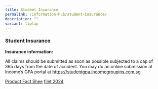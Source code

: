 ```yaml
---
title: Student Insurance
permalink: /information-hub/student-insurance/
description: ""
variant: tiptap
---
```

<h3>Student Insurance</h3>
<p><strong>Insurance information:</strong>
</p>
<p>All claims should be submitted as soon as possible subjected to a cap
of 365 days from the date of accident. You may do an online submission
at Income’s GPA portal at <a href="https://studentgpa.incomegroupins.com.sg" rel="noopener noreferrer nofollow" target="_blank">https://studentgpa.incomegroupins.com.sg</a>
</p>
<p><a href="/files/Product_Fact_Sheet_Year_2024.pdf" rel="noopener noreferrer nofollow" target="_blank">Product Fact Shee</a> 
<a href="/files/Student insurance/Product_Fact_Sheet__Year_2024_May__Revised.pdf" rel="noopener noreferrer nofollow" target="_blank">file</a><a href="/files/Product_Fact_Sheet_Year_2024.pdf" rel="noopener noreferrer nofollow" target="_blank">t 2024</a>
</p>